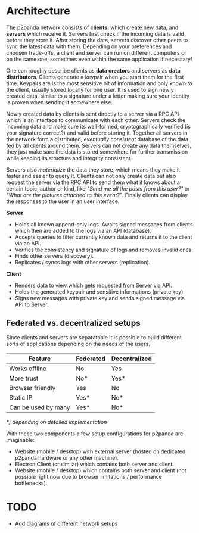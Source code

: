 # Architecture

The p2panda network consists of **clients**, which create new data, and **servers** which receive it. Servers first check if the incoming data is valid before they store it. After storing the data, servers discover other peers to sync the latest data with them. Depending on your preferences and choosen trade-offs, a client and server can run on different computers or on the same one, sometimes even within the same application if necessary!

One can roughly describe clients as **data creators** and servers as **data distributors**. Clients generate a keypair when you start them for the first time. Keypairs are is the most sensitive bit of information and only known to the client, usually stored locally for one user. It is used to sign newly created data, similar to a signature under a letter making sure your identity is proven when sending it somewhere else.

Newly created data by clients is sent directly to a server via a RPC API which is an interface to communicate with each other. Servers check the incoming data and make sure its well-formed, cryptographically verified (is your signature correct?) and valid before storing it. Together all servers in the network form a distributed, *eventually consistent* database of the data fed by all clients around them. Servers can not create any data themselves, they just make sure the data is stored somewhere for further transmission while keeping its structure and integrity consistent.

Servers also *materialize* the data they store, which means they make it faster and easier to query it. Clients can not only create data but also request the server via the RPC API to send them what it knows about a certain topic, author or kind, like *"Send me all the posts from this user?"* or *"What are the pictures attached to this event?"*. Finally clients can display the responses to the user in an user interface.

**Server**

* Holds all known append-only logs. Awaits signed messages from clients which then are added to the logs via an API (database).
* Accepts queries to filter currently known data and returns it to the client via an API.
* Verifies the consistency and signature of logs and removes invalid ones.
* Finds other servers (discovery).
* Replicates / syncs logs with other servers (replication).

**Client**

* Renders data to view which gets requested from Server via API.
* Holds the generated keypair and sensitive informations (private key).
* Signs new messages with private key and sends signed message via API to Server.

## Federated vs. decentralized setups

Since clients and servers are separatable it is possible to build different sorts of applications depending on the needs of the users.

| Feature | Federated | Decentralized |
| --- | --- | --- |
| Works offline | No | Yes |
| More trust | No* | Yes* |
| Browser friendly | Yes | No |
| Static IP | Yes* | No* |
| Can be used by many | Yes* | No* |

_*) depending on detailed implementation_

With these two components a few setup configurations for p2panda are imaginable:

* Website (mobile / desktop) with external server (hosted on dedicated p2panda hardware or any other machine).
* Electron Client (or similar) which contains both server and client.
* Website (mobile / desktop) which contains both server and client (not possible right now due to browser limitations / performance bottlenecks).

# TODO

* Add diagrams of different network setups
